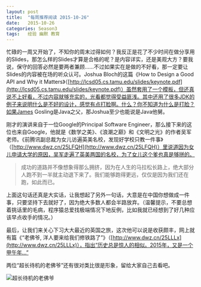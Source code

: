 ```yaml
---
layout: post
title:  "每周推荐阅读 2015-10-26"
date:   2015-10-26
categories: Season3
tags:   经验 幽默 教育
---
```


忙碌的一周又开始了，不知你的周末过得如何？我反正是花了不少时间在做分享用的Slides，那怎么样的Slides才算是合格的呢？是内容详实，还是美观大方？要我说，保守的回答必然是要两者兼顾……不过如果实在是做的不好看，那一定要让Slides的内容被在场的听众认可。Joshua Bloch的这篇《How to Design a Good API and Why it Matters》（[http://lcsd05.cs.tamu.edu/slides/keynote.pdf](http://lcsd05.cs.tamu.edu/slides/keynote.pdf)）虽然套用了一个模板，但还真说不上好看，不过内容就够充实的，光看都觉得受益匪浅。其中还用了很多JDK的例子来说明什么是不好的设计，感觉有点打脸啊。什么？你不知道为什么是打脸？如果James Gosling是Java之父，那Joshua至少也能说是Java他舅。

刚才的演讲来自于一位Google的Principal Software Engineer，那么接下来的这位也来自Google，他就是《数学之美》、《浪潮之巅》和《文明之光》的作者吴军老师。《前腾讯副总裁为女儿访遍英美名校，发现好学校只教一件事》（[http://www.dwz.cn/25LFQH](http://www.dwz.cn/25LFQH)）里说道因为女儿申请大学的原因，吴军走遍了英美两国的名校，为了女儿这个爹也真是够拼的。

> 成功的道路并不像想象得那么拥挤，因为在人生的马拉松长路上，绝大部分人跑不到一半就主动退下来了。我们能够跑得更远，仅仅是因为我们还在跑，如此而已。

上面这句话还真是大实话，让我想起了另外一句话，大意是在中国你想做成一件事，只要坚持下去就好了，因为绝大多数人都会半路放弃。（温馨提示，不要总想着挑话里的毛病，程序猿总爱找极端情况下地反例，比如我就已经想到了好几种应该早点收手的情况。）

最后，让我们来关心下习大大最近的英国之旅，这次他可以说是收获颇丰，网上就有篇《“老佛爷, 洋人要来给我们修铁路了”》（[http://www.dwz.cn/25LLLx](http://www.dwz.cn/25LLLx)），指出“历史总是惊人的相似。2015年，又是一个甲午年...”

两位“超长待机的老佛爷”还有很对类比很是形象，留给大家自己去看吧。

![超长待机的老佛爷](http://7xn7do.com1.z0.glb.clouddn.com/images/two-old-queens.jpg)
